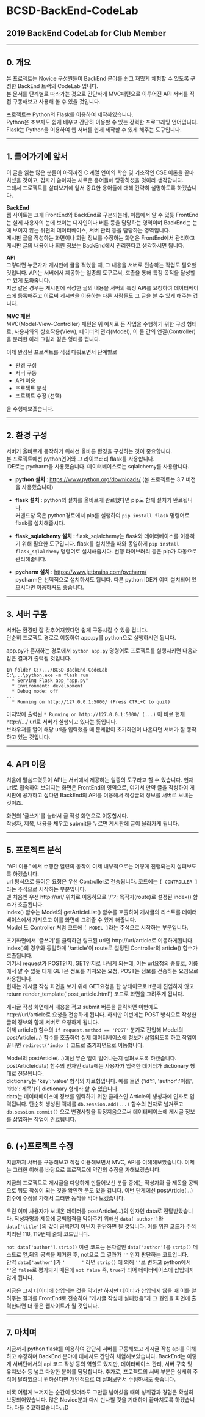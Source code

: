 **BCSD-BackEnd-CodeLab**
=====
2019 BackEnd CodeLab for Club Member
-----

- - -
## 0. 개요
본 프로젝트는 Novice 구성원들이 BackEnd 분야를 쉽고 재밌게 체험할 수 있도록 구성한 BackEnd 트랙의 CodeLab 입니다.  
본 문서를 단계별로 따라가는 것으로 간단하게 MVC패턴으로 이루어진 API 서버를 직접 구동해보고 사용해 볼 수 있을 것입니다.

프로젝트는 Python의 Flask를 이용하여 제작하였습니다.  
Python은 초보자도 쉽게 배우고 간단히 이용할 수 있는 강력한 프로그래밍 언어입니다.  
Flask는 Python을 이용하여 웹 서버를 쉽게 제작할 수 있게 해주는 도구입니다.
- - -

## 1. 들어가기에 앞서
이 글을 읽는 많은 분들이 아직까진 C 계열 언어의 학습 및 기초적인 CSE 이론을 끝마치셨을 것이고, 갑자기 쏟아지는 새로운 용어들에 당황하셨을 것이라 생각합니다.  
그래서 프로젝트를 살펴보기에 앞서 중요한 용어들에 대해 간략히 설명하도록 하겠습니다.

 **BackEnd**  
  웹 사이트는 크게 FrontEnd와 BackEnd로 구분되는데, 이름에서 알 수 있듯 FrontEnd는 실제 사용자의 눈에 보이는 디자인이나 버튼 등을 담당하는 영역이며 BackEnd는 눈에 보이지 않는 뒤편의 데이터베이스, 서버 관리 등을 담당하는 영역입니다.  
  게시판 글을 작성하는 화면이나 회원 정보를 수정하는 화면은 FrontEnd에서 관리하고 게시판 글의 내용이나 회원 정보는 BackEnd에서
 관리한다고 생각하시면 됩니다.
 
 **API**  
그렇다면 누군가가 게시판에 글을 적었을 때, 그 내용을 서버로 전송하는 작업도 필요할 것입니다. API는 서버에서 제공하는 일종의 도구로써, 호출을 통해 특정 목적을 달성할 수 있게 도와줍니다.  
지금 같은 경우는 게시판에 작성한 글의 내용을 서버의 특정 API를 요청하여 데이터베이스에 등록해주고 이로써 게시판을 이용하는 다른 사람들도 그 글을 볼 수 있게 해주는 겁니다.
 
 **MVC 패턴**  
MVC(Model-View-Controller) 패턴은 위 예시로 든 작업을 수행하기 위한 구성 형태로, 사용자와의 상호작용(View), 데이터의 관리(Model), 이 둘 간의 연결(Controller)을 분리한 아래 그림과 같은 형태를 띕니다.

이제 완성된 프로젝트를 직접 다뤄보면서 단계별로  
- 환경 구성  
- 서버 구동  
- API 이용  
- 프로젝트 분석  
- 프로젝트 수정 (선택)  

을 수행해보겠습니다.
- - -
  
## 2. 환경 구성
서버가 올바르게 동작하기 위해선 올바른 환경을 구성하는 것이 중요합니다.  
본 프로젝트에선 python언어와 그 라이브러리 flask를 사용합니다.  
IDE로는 pycharm을 사용했습니다. 데이터베이스로는 sqlalchemy를 사용합니다.

 - **python 설치** : https://www.python.org/downloads/ (본 프로젝트는 3.7 버전을 사용했습니다)  

 - **flask 설치** : python의 설치를 올바르게 완료했다면 pip도 함께 설치가 완료됩니다.  
			커맨드창 혹은 python경로에서 pip를 실행하여 `pip install flask` 명령어로 flask를 설치해줍시다.

 - **flask_sqlalchemy 설치** : flask_sqlalchemy는 flask와 데이터베이스를 이용하기 위해 필요한 도구입니다. flask를 설치했을 때와 동일하게 `pip install flask_sqlalchemy` 명령어로 설치해줍시다.  선행 라이브러리 등은 pip가 자동으로 관리해줍니다.
 
 - **pycharm 설치** : https://www.jetbrains.com/pycharm/  
			pycharm은 선택적으로 설치하셔도 됩니다. 다른 python IDE가 이미 설치되어 있으시다면 이용하셔도 좋습니다.
- - -


## 3. 서버 구동

서버는 환경만 잘 갖추어져있다면 쉽게 구동시킬 수 있을 겁니다.  
단순히 프로젝트 경로로 이동하여 app.py를 python으로 실행하시면 됩니다.

app.py가 존재하는 경로에서 `python app.py` 명령어로 프로젝트를 실행시키면 다음과 같은 결과가 출력될 것입니다.

```
In folder C:/.../BCSD-BackEnd-CodeLab
C:\...\python.exe -m flask run
  * Serving Flask app "app.py"
  * Environment: development
  * Debug mode: off
...
  * Running on http://127.0.0.1:5000/ (Press CTRL+C to quit)
```

마지막에 출력된 `* Running on http://127.0.0.1:5000/ (...)` 이 바로 현재 http://.../ url로 서버가 실행되고 있다는 뜻입니다.  
브라우저를 열어 해당 url을 입력했을 때 문제없이 초기화면이 나온다면 서버가 잘 동작하고 있는 것입니다.
- - -

## 4. API 이용

처음에 말씀드렸듯이 API는 서버에서 제공하는 일종의 도구라고 할 수 있습니다. 현재 url로 접속하여 보여지는 화면은 FrontEnd의 영역으로, 여기서 만약 글을 작성하여 게시판에 공개하고 싶다면 BackEnd의 API를 이용해서 작성글의 정보를 서버로 보내는 것이죠.

화면의 '글쓰기'를 눌러서 글 작성 화면으로 이동합시다.  
작성자, 제목, 내용을 채우고 submit을 누르면 게시판에 글이 올라가게 됩니다.
- - -


## 5. 프로젝트 분석

"API 이용" 에서 수행한 일련의 동작이 이제 내부적으로는 어떻게 진행되는지 살펴보도록 하겠습니다.  
url 형식으로 들어온 요청은 우선 Controller로 전송됩니다. 코드에는 `[ CONTROLLER ]`라는 주석으로 시작하는 부분입니다.  
맨 처음엔 우선 http://url/ 위치로 이동하므로 '/'가 목적지(route)로 설정된 index() 함수가 호출됩니다.  
index() 함수는 Model의 getArticleList() 함수를 호출하여 게시글의 리스트를 데이터베이스에서 가져오고 이를 화면에 그려줄 수 있게 해줍니다.  
Model 도 Controller 처럼 코드에 `[ MODEL ]`라는 주석으로 시작하는 부분입니다.

초기화면에서 '글쓰기'를 클릭하면 링크된 url인 http://url/article로 이동하게됩니다.  
index()의 경우와 동일하게 '/article'이 route로 설정된 Controller의 article() 함수가 호출됩니다.  
여기서 request가 POST인지, GET인지로 나뉘게 되는데,
이는 url요청의 종류로, 이름에서 알 수 있듯 대게 GET은 정보를 가져오는 요청, POST는 정보를 전송하는 요청으로 사용됩니다.  
현재는 게시글 작성 화면을 보기 위해 GET요청을 한 상태이므로 if문에 진입하지 않고 return render_template('post_article.html') 코드로 화면을 그려주게 됩니다.

게시글 작성 화면에서 내용을 적고 submit 버튼을 클릭하면 이번에도 http://url/article로 요청을 전송하게 됩니다. 하지만 이번에는 POST 방식으로 작성한 글의 정보와 함께 서버로 요청하게 됩니다.  
이제 article() 함수의 `if request.method == 'POST'` 분기로 진입해  Model의 postArticle(...) 함수를 호출하여 실제 데이터베이스에 정보가 삽입되도록 하고 작업이 끝나면 `redirect('index')` 코드로 초기화면으로 이동합니다.

Model의 postArticle(...)에선 무슨 일이 일어나는지 살펴보도록 하겠습니다.  
postArticle(data) 함수의 인자인 data에는 사용자가 입력한 데이터가 dictionary 형태로 전달됩니다.  
dictionary는 'key':'value' 형식의 자료형입니다. 예를 들면 {'id':1, 'author':'이름', 'title':'제목'}이 dictionary 형태라 할 수 있습니다.  
data는 데이터베이스에 정보를 입력하기 위한 클래스인 Article의 생성자에 인자로 입력됩니다. 단순히 생성된 객체를 `db.session.add(...)` 함수의 인자로 넘겨주고 `db.session.commit()` 으로 변경사항을 확정지음으로써 데이터베이스에 게시글 정보를 삽입하는 작업이 완료됩니다.
- - -

## 6. (+)프로젝트 수정
지금까지 서버를 구동해보고 직접 이용해보면서 MVC, API를 이해해보았습니다.
이제는 그러한 이해를 바탕으로 프로젝트에 약간의 수정을 가해보겠습니다.

지금의 프로젝트로 게시글을 다양하게 만들어보신 분들 중에는 작성자와 글 제목을 공백으로 둬도 작성이 되는 것을 확인한 분도 있을 겁니다. 이번 단계에선 postArticle(...) 함수에 수정을 가해서 그러한 동작을 막아 보겠습니다.

우린 이미 사용자가 보내온 데이터를 postArticle(...)의 인자인 data로 전달받았습니다. 작성자명과 제목에 공백입력을 막아주기 위해선
`data['author']`와 `data['title']`의 값이 공백인지 아닌지 판단하면 될 것입니다. 이를 위한 코드가 주석처리된 118, 119번째 줄의 코드입니다.

`not data['author'].strip()` 이란 코드는 문자열인 `data['author']`를 `strip()` 메소드로 앞,뒤의 공백을 제거한 후, not으로 그 결과가 `''` 인지 판단하는 코드입니다.  
만약 `data['author']`가 `'      '` 라면 `strip()` 에 의해 `''`로 변하고 python에서 `''`은 `false`로 평가되기 때문에
`not false` 즉, `true`가 되어 데이터베이스에 삽입되지 않게 됩니다.

지금은 그저 데이터에 삽입되는 것을 막기만 하지만 데이터가 삽입되지 않을 때 이를 알려주는 결과를 FrontEnd로 전송하여 "게시글 작성에 실패했음"과 그 원인을 화면에 출력한다면 더 좋은 웹사이트가 될 것입니다.
- - -

## 7. 마치며
지금까지 python flask를 이용하여 간단히 서버를 구동해보고 게시글 작성 api를 이해하고 수정하며 BackEnd 분야에 대해서도 간단히 체험해보았습니다. BackEnd는 이렇게 서버단에서의 api 코드 작성 등의 역할도 있지만, 데이터베이스 관리, 서버 구축 및 유지보수 등 넓고 다양한 분야를 담당합니다. 추가로, 프로젝트의 서버 부분은 상세히 주석이 달려있으니 원하신다면 개인적으로 더 살펴보면서 수정하셔도 좋습니다.

비록 어렵게 느껴지는 순간이 있더라도 그만큼 넘어섰을 때의 성취감과 경험은 확실히 보장되어있습니다. 많은 Novice분과 다시 만나뵐 것을 기대하며 끝마치도록 하겠습니다. 다들 수고하셨습니다. :D